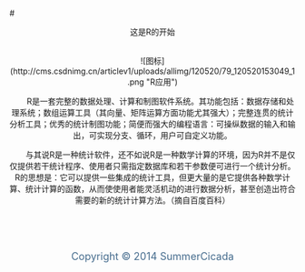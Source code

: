 #<center>这是R的开始<center/>
<br/>

<center>![图标](http://cms.csdnimg.cn/articlev1/uploads/allimg/120520/79_120520153049_1.png "R应用")</center>

&emsp;&emsp;R是一套完整的数据处理、计算和制图软件系统。其功能包括：数据存储和处理系统；数组运算工具（其向量、矩阵运算方面功能尤其强大）；完整连贯的统计分析工具；优秀的统计制图功能；简便而强大的编程语言：可操纵数据的输入和输出，可实现分支、循环，用户可自定义功能。<br/>

&emsp;&emsp;与其说R是一种统计软件，还不如说R是一种数学计算的环境，因为R并不是仅仅提供若干统计程序、使用者只需指定数据库和若干参数便可进行一个统计分析。R的思想是：它可以提供一些集成的统计工具，但更大量的是它提供各种数学计算、统计计算的函数，从而使使用者能灵活机动的进行数据分析，甚至创造出符合需要的新的统计计算方法。（摘自百度百科）

<br/>
<br/>
<br/>
<center><p style="color:#476d8e"><font size="4">Copyright &copy; 2014 SummerCicada</font></p></center>